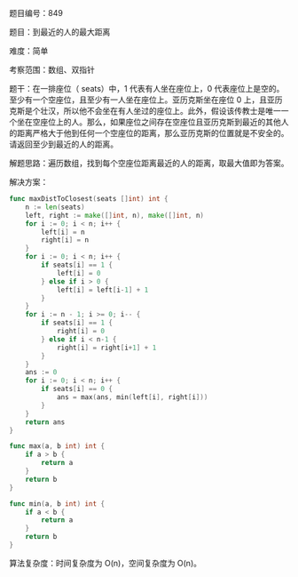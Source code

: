 题目编号：849

题目：到最近的人的最大距离

难度：简单

考察范围：数组、双指针

题干：在一排座位（ seats）中，1 代表有人坐在座位上，0 代表座位上是空的。至少有一个空座位，且至少有一人坐在座位上。亚历克斯坐在座位 0 上，且亚历克斯是个壮汉，所以他不会坐在有人坐过的座位上。此外，假设该传教士是唯一一个坐在空座位上的人。那么，如果座位之间存在空座位且亚历克斯到最近的其他人的距离严格大于他到任何一个空座位的距离，那么亚历克斯的位置就是不安全的。请返回至少到最近的人的距离。

解题思路：遍历数组，找到每个空座位距离最近的人的距离，取最大值即为答案。

解决方案：

```go
func maxDistToClosest(seats []int) int {
    n := len(seats)
    left, right := make([]int, n), make([]int, n)
    for i := 0; i < n; i++ {
        left[i] = n
        right[i] = n
    }
    for i := 0; i < n; i++ {
        if seats[i] == 1 {
            left[i] = 0
        } else if i > 0 {
            left[i] = left[i-1] + 1
        }
    }
    for i := n - 1; i >= 0; i-- {
        if seats[i] == 1 {
            right[i] = 0
        } else if i < n-1 {
            right[i] = right[i+1] + 1
        }
    }
    ans := 0
    for i := 0; i < n; i++ {
        if seats[i] == 0 {
            ans = max(ans, min(left[i], right[i]))
        }
    }
    return ans
}

func max(a, b int) int {
    if a > b {
        return a
    }
    return b
}

func min(a, b int) int {
    if a < b {
        return a
    }
    return b
}
```

算法复杂度：时间复杂度为 O(n)，空间复杂度为 O(n)。